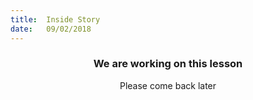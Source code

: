 ```yaml
---
title:  Inside Story
date:   09/02/2018
---
```


### <center>We are working on this lesson</center>
<center>Please come back later</center>